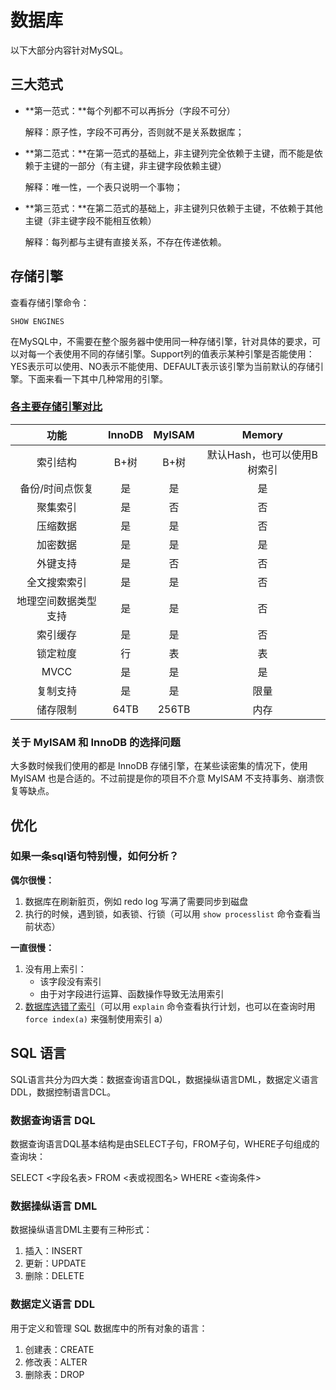 # 数据库

以下大部分内容针对MySQL。

## 三大范式

* **第一范式：**每个列都不可以再拆分（字段不可分）

  解释：原子性，字段不可再分，否则就不是关系数据库；

* **第二范式：**在第一范式的基础上，非主键列完全依赖于主键，而不能是依赖于主键的一部分（有主键，非主键字段依赖主键）

  解释：唯一性，一个表只说明一个事物；

* **第三范式：**在第二范式的基础上，非主键列只依赖于主键，不依赖于其他主键（非主键字段不能相互依赖）

  解释：每列都与主键有直接关系，不存在传递依赖。



## 存储引擎

查看存储引擎命令：

```mysql
SHOW ENGINES
```

在MySQL中，不需要在整个服务器中使用同一种存储引擎，针对具体的要求，可以对每一个表使用不同的存储引擎。Support列的值表示某种引擎是否能使用：YES表示可以使用、NO表示不能使用、DEFAULT表示该引擎为当前默认的存储引擎。下面来看一下其中几种常用的引擎。

### [各主要存储引擎对比](https://www.cnblogs.com/pengpengdeyuan/p/15001739.html)

|         功能         | InnoDB | MyISAM |           Memory            |
| :------------------: | :----: | :----: | :-------------------------: |
|       索引结构       |  B+树  |  B+树  | 默认Hash，也可以使用B树索引 |
|   备份/时间点恢复    |   是   |   是   |             是              |
|       聚集索引       |   是   |   否   |             否              |
|       压缩数据       |   是   |   是   |             否              |
|       加密数据       |   是   |   是   |             是              |
|       外键支持       |   是   |   否   |             否              |
|     全文搜索索引     |   是   |   是   |             否              |
| 地理空间数据类型支持 |   是   |   是   |             否              |
|       索引缓存       |   是   |   是   |             否              |
|       锁定粒度       |   行   |   表   |             表              |
|         MVCC         |   是   |   是   |             是              |
|       复制支持       |   是   |   是   |            限量             |
|       储存限制       |  64TB  | 256TB  |            内存             |

### 关于 MyISAM 和 InnoDB 的选择问题

大多数时候我们使用的都是 InnoDB 存储引擎，在某些读密集的情况下，使用 MyISAM 也是合适的。不过前提是你的项目不介意 MyISAM 不支持事务、崩溃恢复等缺点。



## 优化

### 如果一条sql语句特别慢，如何分析？

**偶尔很慢：**

1. 数据库在刷新脏页，例如 redo log 写满了需要同步到磁盘
2. 执行的时候，遇到锁，如表锁、行锁（可以用 `show processlist` 命令查看当前状态）

**一直很慢：**

1. 没有用上索引：
   * 该字段没有索引
   * 由于对字段进行运算、函数操作导致无法用索引
2. [数据库选错了索引](https://www.cnblogs.com/kubidemanong/p/10734045.html)（可以用 `explain` 命令查看执行计划，也可以在查询时用 `force index(a)` 来强制使用索引 a）



## SQL 语言

SQL语言共分为四大类：数据查询语言DQL，数据操纵语言DML，数据定义语言DDL，数据控制语言DCL。

### 数据查询语言 DQL

数据查询语言DQL基本结构是由SELECT子句，FROM子句，WHERE子句组成的查询块：

SELECT <字段名表>
FROM <表或视图名>
WHERE <查询条件>

### 数据操纵语言 DML

数据操纵语言DML主要有三种形式：

1. 插入：INSERT
2. 更新：UPDATE
3. 删除：DELETE

### 数据定义语言 DDL

用于定义和管理 SQL 数据库中的所有对象的语言：

1. 创建表：CREATE
2. 修改表：ALTER
3. 删除表：DROP
